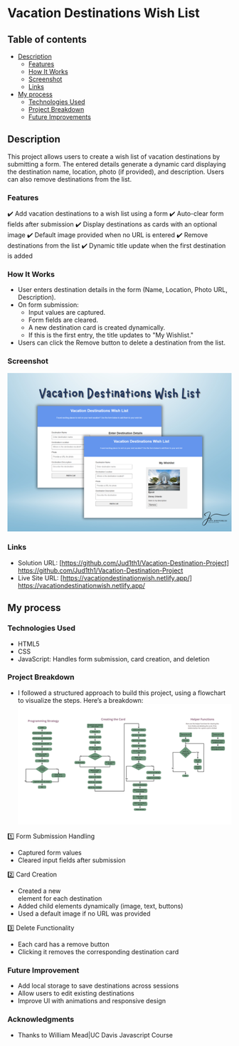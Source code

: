 # Vacation Destinations Wish List

## Table of contents

- [Description](#description)
  - [Features](#features)
  - [How It Works](#how-it-works)
  - [Screenshot](#screenshot)
  - [Links](#links)
- [My process](#my-process)
  - [Technologies Used](#technologies-used)
  - [Project Breakdown](#project-breakdown)
  - [Future Improvements](#future-improvements)

## Description

This project allows users to create a wish list of vacation destinations by submitting a form. The entered details generate a dynamic card displaying the destination name, location, photo (if provided), and description. Users can also remove destinations from the list.

### Features

✔️ Add vacation destinations to a wish list using a form
✔️ Auto-clear form fields after submission
✔️ Display destinations as cards with an optional image
✔️ Default image provided when no URL is entered
✔️ Remove destinations from the list
✔️ Dynamic title update when the first destination is added

### How It Works

- User enters destination details in the form (Name, Location, Photo URL, Description).
- On form submission:
  - Input values are captured.
  - Form fields are cleared.
  - A new destination card is created dynamically.
  - If this is the first entry, the title updates to "My Wishlist."
- Users can click the Remove button to delete a destination from the list.

### Screenshot

![](/images/Vacation%20Destination.png)

### Links

- Solution URL: [https://github.com/Jud1th1/Vacation-Destination-Project] https://github.com/Jud1th1/Vacation-Destination-Project
- Live Site URL: [https://vacationdestinationwish.netlify.app/] https://vacationdestinationwish.netlify.app/

## My process

### Technologies Used

- HTML5
- CSS
- JavaScript: Handles form submission, card creation, and deletion

### Project Breakdown

- I followed a structured approach to build this project, using a flowchart to visualize the steps. Here’s a breakdown:
  ![](/images/Vacation%20Destination%20Flowchart.png)

1️⃣ Form Submission Handling

- Captured form values
- Cleared input fields after submission

2️⃣ Card Creation

- Created a new <div> element for each destination
- Added child elements dynamically (image, text, buttons)
- Used a default image if no URL was provided

3️⃣ Delete Functionality

- Each card has a remove button
- Clicking it removes the corresponding destination card

### Future Improvement

- Add local storage to save destinations across sessions
- Allow users to edit existing destinations
- Improve UI with animations and responsive design

### Acknowledgments

- Thanks to William Mead|UC Davis Javascript Course
